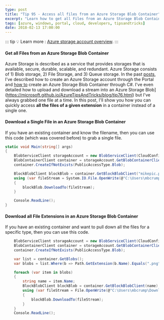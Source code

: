 ```yaml
---
type: post
title: "Tip 95 - Access all files from an Azure Storage Blob Container"
excerpt: "Learn how to get all Files from an Azure Storage Blob Container"
tags: [azure, windows, portal, cloud, developers, tipsandtricks]
date: 2018-02-13 17:00:00
---
```


::: tip
:bulb: Learn more : [Azure storage account overview](https://docs.microsoft.com/azure/storage/common/storage-account-overview?WT.mc_id=docs-azuredevtips-micrum).
:::

#### Get all Files from an Azure Storage Blob Container

Azure Storage is described as a service that provides storages that is available, secure, durable, scalable, and redundant. Azure Storage consists of 1) Blob storage, 2) File Storage, and 3) Queue storage. In the past [posts](https://microsoft.github.io/AzureTipsAndTricks/blog/tip74.html), I've described how to create an Azure Storage account through the Portal and [how to](https://microsoft.github.io/AzureTipsAndTricks/blog/tip75.html)  create an Azure Storage Blob Container through C#. I've even detailed how to upload and download a stream into an Azure Storage Blob](https://microsoft.github.io/AzureTipsAndTricks/blog/tip76.html) but I've always grabbed one file at a time. In this post, I'll show you how you can quickly access **all the files of a given extension** in a container instead of a single one. 

#### Download a Single File in an Azure Storage Blob Container

If you have an existing container and know the filename, then you can use this code (which was covered before) to grab a single file.

```csharp
static void Main(string[] args)
{
    BlobServiceClient storageAccount = new BlobServiceClient(CloudConfigurationManager.GetSetting("StorageConnection"));
    BlobContainerClient container = storageAccount.GetBlobContainerClient("images-backup");
    container.CreateIfNotExists(PublicAccessType.Blob);

    BlockBlobClient blockBlob = container.GetBlockBlobClient("mikepic.png");
    using (var fileStream = System.IO.File.OpenWrite(@"C:\Users\mbcrump\Downloads\mikepic-backup.png"))
    {
        blockBlob.DownloadTo(fileStream);
    }

    Console.ReadLine();
}
```

#### Download all File Extensions in an Azure Storage Blob Container

If you have an existing container and want to pull down all the files for a specific type, then you can use this code.

```csharp
    BlobServiceClient storageAccount = new BlobServiceClient(CloudConfigurationManager.GetSetting("StorageConnection"));
    BlobContainerClient container = storageAccount.GetBlobContainerClient("images-backup");
    container.CreateIfNotExists(PublicAccessType.Blob);

    var list = container.GetBlobs();
    var blobs = list.Where(b => Path.GetExtension(b.Name).Equals(".png"));

    foreach (var item in blobs)
    {
        string name = item.Name;
        BlockBlobClient blockBlob = container.GetBlockBlobClient(name);
        using (var fileStream = File.OpenWrite(@"C:\Users\mbcrump\Downloads\test\" + name))
        {
            blockBlob.DownloadTo(fileStream);
        }
    }
    Console.ReadLine();
```
